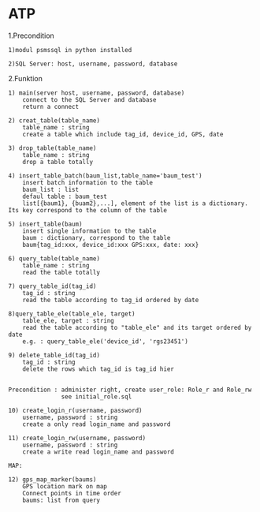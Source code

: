 # ATP

1.Precondition

	1)modul psmssql in python installed
	
	2)SQL Server: host, username, password, database

	
2.Funktion

	1) main(server host, username, password, database)
		connect to the SQL Server and database
		return a connect
	
	2) creat_table(table_name)
		table_name : string
		create a table which include tag_id, device_id, GPS, date
	
	3) drop_table(table_name)
		table_name : string
		drop a table totally
		
	4) insert_table_batch(baum_list,table_name='baum_test')
		insert batch information to the table 
		baum_list : list
		defaul table : baum_test
		list[{baum1}, {buam2},...], element of the list is a dictionary. Its key correspond to the column of the table
		
	5) insert_table(baum)
		insert single information to the table
		baum : dictionary, correspond to the table 
		baum{tag_id:xxx, device_id:xxx GPS:xxx, date: xxx}
		
	6) query_table(table_name)
		table_name : string
		read the table totally
		
	7) query_table_id(tag_id)
		tag_id : string
		read the table according to tag_id ordered by date

	8)query_table_ele(table_ele, target)
		table_ele, target : string
		read the table according to "table_ele" and its target ordered by date
		e.g. : query_table_ele('device_id', 'rgs23451')
		
	9) delete_table_id(tag_id)
		tag_id : string
		delete the rows which tag_id is tag_id hier
		
		
	Precondition : administer right, create user_role: Role_r and Role_rw 
				   see initial_role.sql
	
	10) create_login_r(username, password)
		username, password : string
		create a only read login_name and password 
		
	11) create_login_rw(username, password)
		username, password : string
		create a write read login_name and password		
		
	MAP:
	
	12) gps_map_marker(baums)
		GPS location mark on map
 		Connect points in time order
		baums: list from query
		
	
